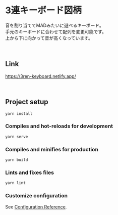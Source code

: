 # 3連キーボード図柄

音を割り当ててMADみたいに遊べるキーボード。  
手元のキーボードに合わせて配列を変更可能です。  
上から下に向かって音が高くなっています。

<br>

## Link

<https://3ren-keyboard.netlify.app/>

<br>

## Project setup
```
yarn install
```

### Compiles and hot-reloads for development
```
yarn serve
```

### Compiles and minifies for production
```
yarn build
```

### Lints and fixes files
```
yarn lint
```

### Customize configuration
See [Configuration Reference](https://cli.vuejs.org/config/).
